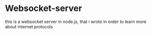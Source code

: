 # Websocket-server

this is a websocket server in node.js, that i wrote in order to learn more about internet protocols